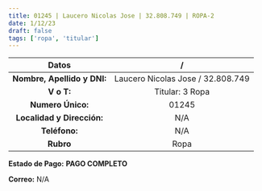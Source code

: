```yaml
---
title: 01245 | Laucero Nicolas Jose | 32.808.749 | ROPA-2
date: 1/12/23
draft: false
tags: ['ropa', 'titular']
---
```


|          **Datos**          |                 /                 |
|:---------------------------:|:---------------------------------:|
| **Nombre, Apellido y DNI:** | Laucero Nicolas Jose / 32.808.749 |
|          **V o T:**         |          Titular: 3 Ropa          |
|      **Numero Único:**      |               01245               |
|  **Localidad y Dirección:** |                N/A                |
|        **Teléfono:**        |                N/A                |
|          **Rubro**          |                Ropa               |

**Estado de Pago:** **PAGO COMPLETO**

**Correo:** N/A

